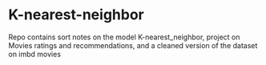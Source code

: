 # K-nearest-neighbor
Repo contains sort notes on the model K-nearest_neighbor, project on Movies ratings and recommendations, and a cleaned version of the dataset on imbd movies
